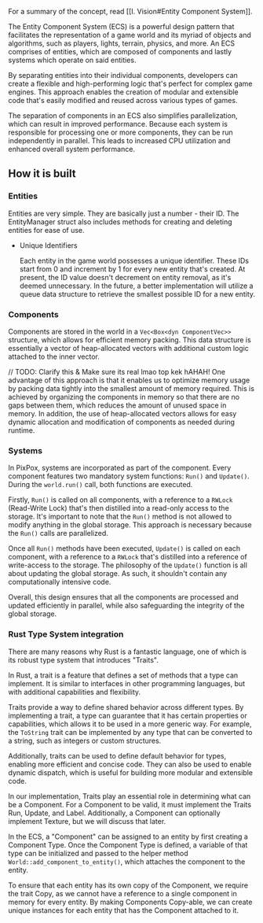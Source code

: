 
For a summary of the concept, read [[I. Vision#Entity Component System]].

The Entity Component System (ECS) is a powerful design pattern that facilitates the representation of a game world and its myriad of objects and algorithms, such as players, lights, terrain, physics, and more. An ECS comprises of entities, which are composed of components and lastly systems which operate on said entities.

By separating entities into their individual components, developers can create a flexible and high-performing logic that's perfect for complex game engines. This approach enables the creation of modular and extensible code that's easily modified and reused across various types of games.

The separation of components in an ECS also simplifies parallelization, which can result in improved performance. Because each system is responsible for processing one or more components, they can be run independently in parallel. This leads to increased CPU utilization and enhanced overall system performance.

## How it is built

### Entities

Entities are very simple. They are basically just a number - their ID. The EntityManager struct also includes methods for creating and deleting entities for ease of use.

-  Unique Identifiers

	Each entity in the game world possesses a unique identifier. These IDs start from 0 and increment by 1 for every new entity that's created. At present, the ID value doesn't decrement on entity removal, as it's deemed unnecessary. In the future, a better implementation will utilize a queue data structure to retrieve the smallest possible ID for a new entity.


### Components

Components are stored in the world in a `Vec<Box<dyn ComponentVec>>` structure, which allows for efficient memory packing. This data structure is essentially a vector of heap-allocated vectors with additional custom logic attached to the inner vector.

// TODO: Clarify this & Make sure its real lmao top kek hAHAH!
One advantage of this approach is that it enables us to optimize memory usage by packing data tightly into the smallest amount of memory required. This is achieved by organizing the components in memory so that there are no gaps between them, which reduces the amount of unused space in memory. In addition, the use of heap-allocated vectors allows for easy dynamic allocation and modification of components as needed during runtime.


### Systems

In PixPox, systems are incorporated as part of the component. Every component features two mandatory system functions: `Run()` and `Update()`. During the `world.run()` call, both functions are executed.

Firstly, `Run()` is called on all components, with a reference to a `RWLock` (Read-Write Lock) that's then distilled into a read-only access to the storage. It's important to note that the `Run()` method is not allowed to modify anything in the global storage. This approach is necessary because the `Run()` calls are parallelized.

Once all `Run()` methods have been executed, `Update()` is called on each component, with a reference to a `RWLock` that's distilled into a reference of write-access to the storage. The philosophy of the `Update()` function is all about updating the global storage. As such, it shouldn't contain any computationally intensive code.

Overall, this design ensures that all the components are processed and updated efficiently in parallel, while also safeguarding the integrity of the global storage.



### Rust Type System integration

There are many reasons why Rust is a fantastic language, one of which is its robust type system that introduces "Traits".

In Rust, a trait is a feature that defines a set of methods that a type can implement. It is similar to interfaces in other programming languages, but with additional capabilities and flexibility.

Traits provide a way to define shared behavior across different types. By implementing a trait, a type can guarantee that it has certain properties or capabilities, which allows it to be used in a more generic way. For example, the `ToString` trait can be implemented by any type that can be converted to a string, such as integers or custom structures.

Additionally, traits can be used to define default behavior for types, enabling more efficient and concise code. They can also be used to enable dynamic dispatch, which is useful for building more modular and extensible code. 

In our implementation, Traits play an essential role in determining what can be a Component. For a Component to be valid, it must implement the Traits Run, Update, and Label. Additionally, a Component can optionally implement Texture, but we will discuss that later.

In the ECS, a "Component" can be assigned to an entity by first creating a Component Type. Once the Component Type is defined, a variable of that type can be initialized and passed to the helper method `World::add_component_to_entity()`, which attaches the component to the entity.

To ensure that each entity has its own copy of the Component, we require the trait Copy, as we cannot have a reference to a single component in memory for every entity. By making Components Copy-able, we can create unique instances for each entity that has the Component attached to it.
